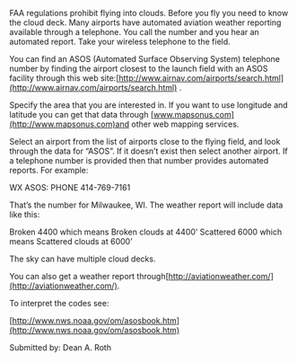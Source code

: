 FAA regulations prohibit flying into clouds. Before you fly you need to know the cloud deck. Many airports have automated aviation weather reporting available through a telephone. You call the number and you hear an automated report. Take your wireless telephone to the field.

You can find an ASOS (Automated Surface Observing System) telephone number by finding the airport closest to the launch field with an ASOS facility through this web site:[http://www.airnav.com/airports/search.html](http://www.airnav.com/airports/search.html) .

Specify the area that you are interested in. If you want to use longitude and latitude you can get that data through [www.mapsonus.com](http://www.mapsonus.com)and other web mapping services.

Select an airport from the list of airports close to the flying field, and look through the data for “ASOS”. If it doesn’t exist then select another airport. If a telephone number is provided then that number provides automated reports. For example:

WX ASOS: PHONE 414-769-7161

That’s the number for Milwaukee, WI. The weather report will include data like this:

Broken 4400 which means Broken clouds at 4400’ Scattered 6000 which means Scattered clouds at 6000’

The sky can have multiple cloud decks.

You can also get a weather report through[http://aviationweather.com/](http://aviationweather.com/).

To interpret the codes see:

[http://www.nws.noaa.gov/om/asosbook.htm](http://www.nws.noaa.gov/om/asosbook.htm)

Submitted by: Dean A. Roth

